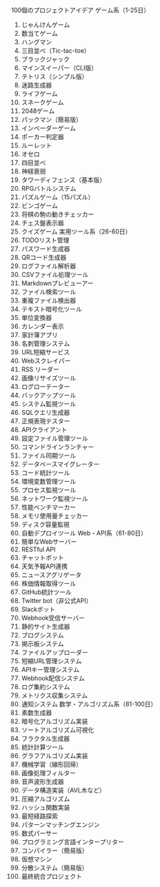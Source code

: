 100個のプロジェクトアイデア
ゲーム系（1-25日）
1. じゃんけんゲーム
2. 数当てゲーム
3. ハングマン
4. 三目並べ（Tic-tac-toe）
5. ブラックジャック
6. マインスイーパー（CLI版）
7. テトリス（シンプル版）
8. 迷路生成器
9. ライフゲーム
10. スネークゲーム
11. 2048ゲーム
12. パックマン（簡易版）
13. インベーダーゲーム
14. ポーカー判定器
15. ルーレット
16. オセロ
17. 四目並べ
18. 神経衰弱
19. タワーディフェンス（基本版）
20. RPGバトルシステム
21. パズルゲーム（15パズル）
22. ビンゴゲーム
23. 将棋の駒の動きチェッカー
24. チェス盤表示器
25. クイズゲーム
実用ツール系（26-60日）
26. TODOリスト管理
27. パスワード生成器
28. QRコード生成器
29. ログファイル解析器
30. CSVファイル処理ツール
31. Markdownプレビューアー
32. ファイル検索ツール
33. 重複ファイル検出器
34. テキスト暗号化ツール
35. 単位変換器
36. カレンダー表示
37. 家計簿アプリ
38. 名刺管理システム
39. URL短縮サービス
40. Webスクレイパー
41. RSS リーダー
42. 画像リサイズツール
43. ログローテーター
44. バックアップツール
45. システム監視ツール
46. SQLクエリ生成器
47. 正規表現テスター
48. APIクライアント
49. 設定ファイル管理ツール
50. コマンドラインランチャー
51. ファイル同期ツール
52. データベースマイグレーター
53. コード統計ツール
54. 環境変数管理ツール
55. プロセス監視ツール
56. ネットワーク監視ツール
57. 性能ベンチマーカー
58. メモリ使用量チェッカー
59. ディスク容量監視
60. 自動デプロイツール
Web・API系（61-80日）
61. 簡単なWebサーバー
62. RESTful API
63. チャットボット
64. 天気予報API連携
65. ニュースアグリゲータ
66. 株価情報取得ツール
67. GitHub統計ツール
68. Twitter bot（非公式API）
69. Slackボット
70. Webhook受信サーバー
71. 静的サイト生成器
72. ブログシステム
73. 掲示板システム
74. ファイルアップローダー
75. 短縮URL管理システム
76. APIキー管理システム
77. Webhook配信システム
78. ログ集約システム
79. メトリクス収集システム
80. 通知システム
数学・アルゴリズム系（81-100日）
81. 素数生成器
82. 暗号化アルゴリズム実装
83. ソートアルゴリズム可視化
84. フラクタル生成器
85. 統計計算ツール
86. グラフアルゴリズム実装
87. 機械学習（線形回帰）
88. 画像処理フィルター
89. 音声波形生成器
90. データ構造実装（AVL木など）
91. 圧縮アルゴリズム
92. ハッシュ関数実装
93. 最短経路探索
94. パターンマッチングエンジン
95. 数式パーサー
96. プログラミング言語インタープリター
97. コンパイラー（簡易版）
98. 仮想マシン
99. 分散システム（簡易版）
100. 最終統合プロジェクト
